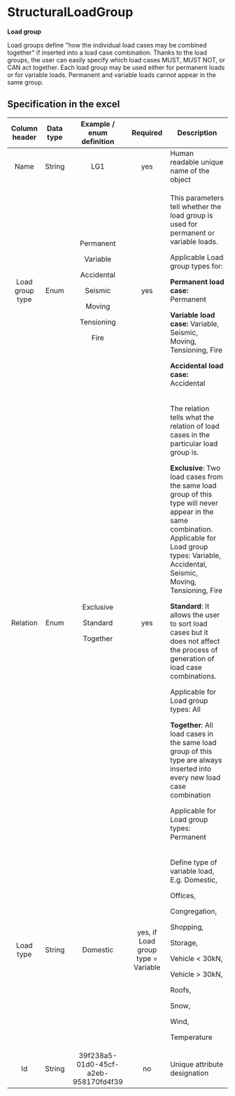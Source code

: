 # StructuralLoadGroup

**Load group**

Load groups define "how the individual load cases may be combined together" if inserted into a load case combination. Thanks to the load groups, the user can easily specify which load cases MUST, MUST NOT, or CAN act together. Each load group may be used either for permanent loads or for variable loads. Permanent and variable loads cannot appear in the same group.

## Specification in the excel

| Column header| Data type | Example / enum definition | Required | Description |
| :---------------------------: | :--------------: | :-----------------------------------------------------------------------------------------------------------------------------------------------: | :--------------------------------: | ---------------------------------------------------------------------------------------------------------------------------------------------------------------------------------------------------------------------------------------------------------------------------------------------------------------------------------------------------------------------------------------------------------------------------------------------------------------------------------------------------------------------------------------------------------------------------------------------------------------------------------------------------------------------------------------------------------------------------------------------------------- |
|              Name             |      String      |                                                                        LG1                                                                        |                 yes                | Human readable unique name of the object                                                                                                                                                                                                                                                                                                                                                                                                                                                                                                                                                                                                                                                                                                                   |
|        Load group type        |       Enum       | <p>Permanent</p><p></p><p>Variable</p><p></p><p>Accidental</p><p></p><p>Seismic</p><p></p><p>Moving</p><p></p><p>Tensioning</p><p></p><p>Fire</p> |                 yes                | <p>This parameters tell whether the load group is used for permanent or variable loads.</p><p>Applicable Load group types for:</p><p></p><p><strong>Permanent load case:</strong> Permanent</p><p></p><p><strong>Variable load case:</strong> Variable, Seismic, Moving, Tensioning, Fire</p><p></p><p><strong>Accidental load case:</strong> Accidental</p>                                                                                                                                                                                                                                                                                                                                                                                               |
|            Relation           |       Enum       |                                            <p>Exclusive</p><p></p><p>Standard</p><p></p><p>Together</p>                                           |                 yes                | <p>The relation tells what the relation of load cases in the particular load group is.</p><p><strong></strong></p><p><strong>Exclusive</strong>: Two load cases from the same load group of this type will never appear in the same combination.<br>Applicable for Load group types: Variable, Accidental, Seismic, Moving, Tensioning, Fire</p><p></p><p><strong>Standard</strong>: It allows the user to sort load cases but it does not affect the process of generation of load case combinations.</p><p>Applicable for Load group types: All</p><p></p><p><strong>Together</strong>: All load cases in the same load group of this type are always inserted into every new load case combination</p><p>Applicable for Load group types: Permanent</p> |
|           Load type           |      String      |                                                                      Domestic                                                                     | yes, if Load group type = Variable | <p>Define type of variable load, E.g. Domestic,</p><p>Offices,</p><p>Congregation,</p><p>Shopping,</p><p>Storage,</p><p>Vehicle &#x3C; 30kN,</p><p>Vehicle > 30kN,</p><p>Roofs,</p><p>Snow,</p><p>Wind,</p><p>Temperature</p>                                                                                                                                                                                                                                                                                                                                                                                                                                                                                                                              |
|               Id              |      String      |                                                        39f238a5-01d0-45cf-a2eb-958170fd4f39                                                       |                 no                 | Unique attribute designation                                                                                                                                                                                                                                                                                                                                                                                                                                                                                                                                                                                                                                                                                                                               |
